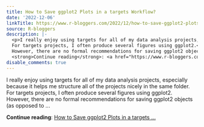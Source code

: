 ```yaml
---
title: How to Save ggplot2 Plots in a targets Workflow?
date: '2022-12-06'
linkTitle: https://www.r-bloggers.com/2022/12/how-to-save-ggplot2-plots-in-a-targets-workflow/
source: R-bloggers
description: |-
  <p>I really enjoy using targets for all of my data analysis projects, especially because it helps me structure all of the projects nicely in the same folder.<br />
  For targets projects, I often produce several figures using ggplot2.<br />
  However, there are no formal recommendations for saving ggplot2 objects (as opposed to ...</p>
  <strong>Continue reading</strong>: <a href="https://www.r-bloggers.com/2022/12/how-to-save-ggplot2-plots-in-a-targets-workflow/">How to Save ggplot2 Plots in a targets ...
disable_comments: true
---
```

<p>I really enjoy using targets for all of my data analysis projects, especially because it helps me structure all of the projects nicely in the same folder.<br />
For targets projects, I often produce several figures using ggplot2.<br />
However, there are no formal recommendations for saving ggplot2 objects (as opposed to ...</p>
<strong>Continue reading</strong>: <a href="https://www.r-bloggers.com/2022/12/how-to-save-ggplot2-plots-in-a-targets-workflow/">How to Save ggplot2 Plots in a targets ...